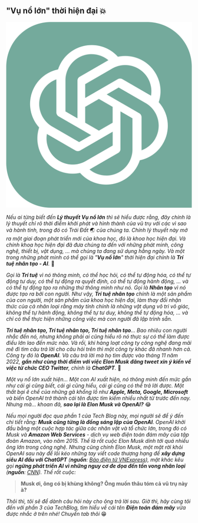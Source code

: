 ## "Vụ nổ lớn" thời hiện đại 💥

![ChatGPT](../../../../public/images/posts/2023/05-12-TechBlog-02/ChatGPT_logo.svg)

_Nếu ai từng biết đến **Lý thuyết Vụ nổ lớn** thì sẽ hiểu được rằng, đây chính là lý thuyết chỉ rõ thời điểm khởi phát
và hình thành của vũ trụ với các vì sao_ _và hành tinh, trong đó có Trái Đất_ 🌏 _của chúng ta. Chính lý thuyết này mở
ra một giai đoạn phát triển mới của khoa học, đó là khoa học hiện đại. Và chính khoa học hiện đại đã đưa chúng ta đến
với những phát minh, công nghệ, thiết bị, vật dụng, ... mà chúng ta đang sử dụng hằng ngày. Và một trong những
phát minh có thể gọi là "**Vụ nổ lớn**" thời hiện đại chính là **Trí tuệ nhân tạo - AI**._ 🧠

_Gọi là **Trí tuệ** vì nó thông minh, có thể học hỏi, có thể tự động hóa, có thể tự động tư duy, có thể tự động
ra quyết định, có thể tự động hành động, ... và có thể tự động tạo ra những thứ thông minh như nó. Gọi là **Nhân tạo**
vì nó được tạo ra bởi con người. Như vậy, **Trí tuệ nhân tạo** chính là một sản phẩm của con người, một sản phẩm của
khoa học hiện đại, làm thay đổi nhận thức của cả nhân loại rằng máy tính chính là những vật dụng vô tri vô giác,
không thể tự hành động, không thể tự tư duy, không thể tự động hóa, ... và chỉ có thể thực hiện những công việc mà
con người đã lập trình sẵn._

_**Trí tuệ nhân tạo, Trí tuệ nhân tạo, Trí tuệ nhân tạo**... Bao nhiêu con người nhắc đến nó, nhưng không phải ai cũng
hiểu rõ nó thực sự có thể làm được điều lớn lao đến mức nào. Và rồi, khi hàng loạt công ty công nghệ đang mãi mê đi
tìm câu trả lời cho câu hỏi trên thì một công ty khác đã nhanh hơn cả. Công ty đó là **OpenAI**. Và câu trả lời mà
họ tìm được vào tháng 11 năm 2022, **gần như cùng thời điểm với việc Elon Musk đăng tweet xin ý kiến về việc từ chức
CEO Twitter**, chính là **ChatGPT**._ 💬

_Một vụ nổ lớn xuất hiện... Một con AI xuất hiện, nó thông minh đến mức gần như cái gì cũng biết, cái gì cũng hiểu,
cái gì cũng có thể trả lời được. Một thất bại ê chề của những gã khổng lồ như **Apple, Meta, Google, Microsoft** và
biến OpenAI trở thành cái tên được tìm kiếm nhiều nhất từ trước đến nay. Nhưng mà... khoan đã, **sao lại là Elon Musk
và OpenAI?**_ 😂

_Nếu mọi người đọc qua phần 1 của Tech Blog này, mọi người sẽ để ý đến chi tiết rằng: **Musk cũng từng là đồng sáng lập
của OpenAI**. OpenAI khởi đầu bằng một cuộc hợp tác giữa các nhân vật và tổ chức lớn, trong đó có Musk và **Amazon Web
Services** - dịch vụ web điện toán đám mây của tập đoàn Amazon, vào năm 2015. Thế là rốt cuộc Elon Musk dính tới quá
nhiều ông lớn trong công nghệ. Nhưng cũng chính Elon Musk, một mặt rời khỏi OpenAI sau này để lôi kéo những tay viết
code thượng hạng để **xây dựng siêu AI đấu với ChatGPT**
(**nguồn**: [Báo điện tử VNExpress](https://vnexpress.net/elon-musk-dang-tao-sieu-ai-4592316.html)), mặt khác kêu gọi
**ngừng phát triển AI vì những nguy cơ đe dọa đến tồn vong nhân loại**
(**nguồn**: [CNN](https://edition.cnn.com/2023/04/17/tech/elon-musk-ai-warning-tucker-carlson/index.html)).
Thế rốt cuộc:_

> **Musk ơi, ông có bị khùng không? Ông muốn thâu tóm cả vũ trụ này à?** 

_Thôi thì, tôi sẽ để dành câu hỏi này cho ông trả lời sau. Giờ thì, hãy cùng tôi đến với phần 3 của TechBlog,
tìm hiểu về cái tên **Điện toán đám mây** vừa được nhắc ở trên nhé! Chuyển tab thôi_ 😁
